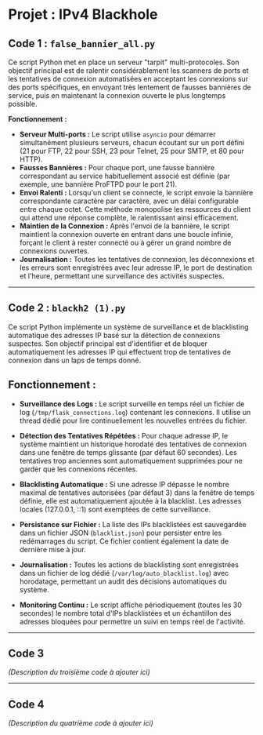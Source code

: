 # Projet : IPv4 Blackhole

## Code 1 : `false_bannier_all.py`

Ce script Python met en place un serveur "tarpit" multi-protocoles. Son objectif principal est de ralentir considérablement les scanners de ports et les tentatives de connexion automatisées en acceptant les connexions sur des ports spécifiques, en envoyant très lentement de fausses bannières de service, puis en maintenant la connexion ouverte le plus longtemps possible.

**Fonctionnement :**

*   **Serveur Multi-ports :** Le script utilise `asyncio` pour démarrer simultanément plusieurs serveurs, chacun écoutant sur un port défini (21 pour FTP, 22 pour SSH, 23 pour Telnet, 25 pour SMTP, et 80 pour HTTP).
*   **Fausses Bannières :** Pour chaque port, une fausse bannière correspondant au service habituellement associé est définie (par exemple, une bannière ProFTPD pour le port 21).
*   **Envoi Ralenti :** Lorsqu'un client se connecte, le script envoie la bannière correspondante caractère par caractère, avec un délai configurable entre chaque octet. Cette méthode monopolise les ressources du client qui attend une réponse complète, le ralentissant ainsi efficacement.
*   **Maintien de la Connexion :** Après l'envoi de la bannière, le script maintient la connexion ouverte en entrant dans une boucle infinie, forçant le client à rester connecté ou à gérer un grand nombre de connexions ouvertes.
*   **Journalisation :** Toutes les tentatives de connexion, les déconnexions et les erreurs sont enregistrées avec leur adresse IP, le port de destination et l'heure, permettant une surveillance des activités suspectes.

---

## Code 2 : `blackh2 (1).py`

Ce script Python implémente un système de surveillance et de blacklisting automatique des adresses IP basé sur la détection de connexions suspectes. Son objectif principal est d'identifier et de bloquer automatiquement les adresses IP qui effectuent trop de tentatives de connexion dans un laps de temps donné.

## Fonctionnement :

* **Surveillance des Logs :** Le script surveille en temps réel un fichier de log (`/tmp/flask_connections.log`) contenant les connexions. Il utilise un thread dédié pour lire continuellement les nouvelles entrées du fichier.

* **Détection des Tentatives Répétées :** Pour chaque adresse IP, le système maintient un historique horodaté des tentatives de connexion dans une fenêtre de temps glissante (par défaut 60 secondes). Les tentatives trop anciennes sont automatiquement supprimées pour ne garder que les connexions récentes.

* **Blacklisting Automatique :** Si une adresse IP dépasse le nombre maximal de tentatives autorisées (par défaut 3) dans la fenêtre de temps définie, elle est automatiquement ajoutée à la blacklist. Les adresses locales (127.0.0.1, ::1) sont exemptées de cette surveillance.

* **Persistance sur Fichier :** La liste des IPs blacklistées est sauvegardée dans un fichier JSON (`blacklist.json`) pour persister entre les redémarrages du script. Ce fichier contient également la date de dernière mise à jour.

* **Journalisation :** Toutes les actions de blacklisting sont enregistrées dans un fichier de log dédié (`/var/log/auto_blacklist.log`) avec horodatage, permettant un audit des décisions automatiques du système.

* **Monitoring Continu :** Le script affiche périodiquement (toutes les 30 secondes) le nombre total d'IPs blacklistées et un échantillon des adresses bloquées pour permettre un suivi en temps réel de l'activité.

---

## Code 3

*(Description du troisième code à ajouter ici)*

---

## Code 4

*(Description du quatrième code à ajouter ici)*
